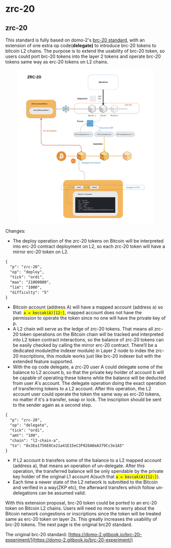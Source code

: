 # zrc-20

## zrc-20

This standard is fully based on domo-2's [brc-20 standard](https://domo-2.gitbook.io/brc-20-experiment/), with an extension of one extra op code(**delegate)** to introduce brc-20 tokens to bitcoin L2 chains. The purpose is to extend the usability of brc-20 token, so users could port brc-20 tokens into the layer 2 tokens and operate brc-20 tokens same way as erc-20 tokens on L2 chains.​



<figure><img src=".gitbook/assets/Screenshot 2024-01-03 at 16.37.52.png" alt=""><figcaption></figcaption></figure>



Changes:&#x20;

* The deploy operation of the zrc-20 tokens on Bitcoin will be interpreted into erc-20 contract deployment on L2, so each zrc-20 token will have a mirror erc-20 token on L2.&#x20;

```
{ 
  "p": "zrc-20",
  "op": "deploy",
  "tick": "ordi",
  "max": "21000000",
  "lim": "1000",
  "difficulty": "5"
}
```

* Bitcoin account (address A) will have a mapped account (address a) so that: <mark style="color:blue;">`a = keccak(A)[12:]`</mark>, mapped account does not have the permission to operate the token since no one will have the private key of p.&#x20;
* A L2 chain will serve as the ledge of zrc-20 tokens. That means all zrc-20 token operations on the Bitcoin chain will be tracked and interpreted into L2 token contract interactions, so the balance of zrc-20 tokens can be easily checked by calling the mirror erc-20 contract. There’ll be a dedicated module(the indexer module) in Layer 2 node to index the zrc-20 inscriptions, this module works just like brc-20 indexer but with the extended feature supported.&#x20;
* With the op code delegate, a zrc-20 user A could delegate some of the balance to L2 account b, so that the private key holder of account b will be capable of operating these tokens while the balance will be deducted from user A's account. The delegate operation doing the exact operation of transferring tokens to a L2 account. After this operation, the L2 account user could operate the token the same way as erc-20 tokens, no matter if it's a transfer, swap or lock. The inscription should be sent to the sender again as a second step.

```
{ 
  "p": "zrc-20",
  "op": "delegate",
  "tick": "ordi",
  "amt": "100",
  "chain": "l2-chain-a",
  "to": "0x3Ea1756E8Ce21a41E15eC3F026A0eA379Cc3e1A5"
}
```

* If L2 account b transfers some of the balance to a L2 mapped account (address a), that means an operation of un-delegate. After this operation, the transferred balance will be only spendable by the private key holder of the original L1 account A(such that <mark style="color:blue;">`a = keccak(A)[12:]`</mark>).&#x20;
* Each time a newer state of the L2 network is submitted to the Bitcoin and verified in a way(ZKP etc), the afterward transfers which follow un-delegations can be assumed valid.



​With this extension proposal, brc-20 token could be ported to an erc-20 token on Bitcoin L2 chains. Users will need no more to worry about the Bitcoin network congestions or inscriptions since the token will be treated same as erc-20 token on layer 2s. This greatly increases the usability of brc-20 tokens.​ The next page is the original brc20 standard.



The original brc-20 standard: [https://domo-2.gitbook.io/brc-20-experiment/](https://domo-2.gitbook.io/brc-20-experiment/)

